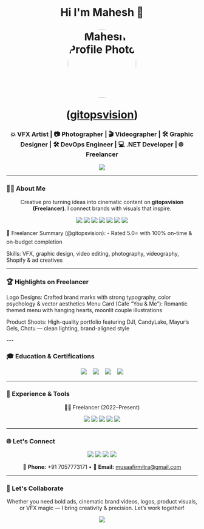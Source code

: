 <h1 align="center">Hi I'm Mahesh  👋
  <p align="center">
  <img src="https://raw.githubusercontent.com/YourGitbuddy/About-me-/main/file_0000000054e861f8b623a4361b73efb4.png" width="180" style="border-radius: 50%;" alt="Mahesh Profile Photo"/>
</p>
  (<a href="https://www.freelancer.com/u/opsvision">gitopsvision</a>)</h1>
<h3 align="center">💥 VFX Artist | 📷 Photographer | 🎬 Videographer | 🛠️ Graphic Designer | 🛠️ DevOps Engineer | 💻 .NET Developer | 🌐 Freelancer</h3>

<p align="center">
  <img src="https://capsule-render.vercel.app/api?type=waving&color=0:FF6F61,100:FFB347&height=140&section=header&text=Welcome%20to%20My%20Creative%20World!&fontSize=28&fontColor=fff" />
</p>

---

### 🧑‍🎨 About Me

<p align="center">
  Creative pro turning ideas into cinematic content on<strong> gitopsvision (Freelancer)</strong>.  
  I connect brands with visuals that inspire.
</p>

<p align="center">
  <img src="https://img.shields.io/badge/Graphic_Design-blueviolet?style=for-the-badge&logo=adobe-illustrator&logoColor=white"/>
  <img src="https://img.shields.io/badge/VFX-ff5722?style=for-the-badge&logo=adobe-after-effects&logoColor=white"/>
  <img src="https://img.shields.io/badge/Photography-00bcd4?style=for-the-badge&logo=canon&logoColor=white"/>
  <img src="https://img.shields.io/badge/Videographer-ff4081?style=for-the-badge&logo=adobe-premiere-pro&logoColor=white"/>
  <img src="https://img.shields.io/badge/Azure_DevOps-0078D7?style=for-the-badge&logo=azuredevops&logoColor=white"/>
  <img src="https://img.shields.io/badge/GitHub_Actions-2088FF?style=for-the-badge&logo=githubactions&logoColor=white"/>
  <img src="https://img.shields.io/badge/Visual_Studio-5C2D91?style=for-the-badge&logo=visualstudio&logoColor=white"/>
</p>
👥 Freelancer Summary (@gitopsvision):
- Rated  5.0⭐ with 100% on-time & on-budget completion
<p>Skills: VFX, graphic design, video editing, photography, videography, Shopify & ad creatives</p>

---

### 🏆 Highlights on Freelancer
Logo Designs: Crafted brand marks with strong typography, color psychology & vector aesthetics 
Menu Card (Cafe “You & Me”): Romantic themed menu with hanging hearts, moonlit couple illustrations 
<p>Product Shoots: High-quality portfolio featuring DJI, CandyLake, Mayur’s Gels, Chotu — clean lighting, brand-aligned style 
</p>
---

### 🎓 Education & Certifications

<p align="center">
  <img src="https://img.shields.io/badge/Animation_&_VFX-Moving_Stories_Academy-orange?style=for-the-badge&logo=academia&logoColor=white"/>
  &nbsp;&nbsp;
  <img src="https://img.shields.io/badge/Graphic_Design-CalArts-red?style=for-the-badge&logo=adobe-illustrator&logoColor=white"/>
  &nbsp;&nbsp;
  <img src="https://img.shields.io/badge/GitHub_Mastery-Udemy-purple?style=for-the-badge&logo=github&logoColor=white"/>
  &nbsp;&nbsp;
  <img src="https://img.shields.io/badge/Digital_Marketing-Google-blue?style=for-the-badge&logo=google&logoColor=white"/>
</p>

---

### 💼 Experience & Tools

<p align="center">
  🧑‍💻 Freelancer (2022–Present)
</p>
<p align="center">
  <img src="https://img.shields.io/badge/Photoshop-31A8FF?style=for-the-badge&logo=adobe-photoshop&logoColor=white"/>
  <img src="https://img.shields.io/badge/Illustrator-FF9A00?style=for-the-badge&logo=adobe-illustrator&logoColor=white"/>
  <img src="https://img.shields.io/badge/Premiere_Pro-9999FF?style=for-the-badge&logo=adobe-premiere-pro&logoColor=white"/>
  <img src="https://img.shields.io/badge/After_Effects-9999FF?style=for-the-badge&logo=adobe-after-effects&logoColor=white"/>
  <img src="https://img.shields.io/badge/GitHub-181717?style=for-the-badge&logo=github&logoColor=white"/>
</p>

---


### 🌐 Let's Connect

<p align="center">
  <a href="mailto:musaafirmitra@gmail.com.com"><img src="https://img.shields.io/badge/Gmail-D14836?style=for-the-badge&logo=gmail&logoColor=white"/></a>
  <a href="https://www.freelancer.com/u/opsvision"><img src="https://img.shields.io/badge/Freelancer‑opsvision-006AFF?style=for-the-badge&logo=freelancer&logoColor=white"/></a>
  <a href="https://linkedin.com/in/mahesh-gaikwad-4237ab1b7"><img src="https://img.shields.io/badge/LinkedIn-0077B5?style=for-the-badge&logo=linkedin&logoColor=white"/></a>
  <a href="https://instagram.com/musafirmitra"><img src="https://img.shields.io/badge/Instagram-E4405F?style=for-the-badge&logo=instagram&logoColor=white"/></a>
</p>

<p align="center">
  📱 <b>Phone:</b> +91 7057773171  •  📧 <b>Email:</b> <a href="mailto:musaafirmitra@gmail.com">musaafirmitra@gmail.com</a>
</p>

---

### 🤝 Let's Collaborate

<p align="center">
  Whether you need bold ads, cinematic brand videos, logos, product visuals, or VFX magic —  
  I bring creativity & precision. Let’s work together!
</p>

<p align="center">
  <img src="https://capsule-render.vercel.app/api?type=waving&color=0:FF6F61,100:FFC371&height=120&section=footer&text=Thanks%20for%20visiting!&fontColor=fff&fontSize=20"/>
</p>
